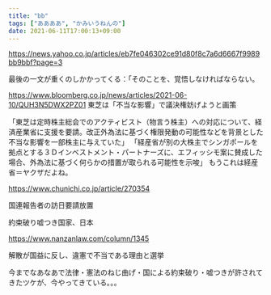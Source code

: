 ```yaml
---
title: "bb"
tags: ["ああああ", "かみいうねんの"]
date: 2021-06-11T17:00:13+09:00
---
```


https://news.yahoo.co.jp/articles/eb7fe046302ce91d80f8c7a6d6667f9989bb9bbf?page=3

最後の一文が重くのしかかってくる：「そのことを、覚悟しなければならない。

https://www.bloomberg.co.jp/news/articles/2021-06-10/QUH3N5DWX2PZ01
東芝は「不当な影響」で議決権妨げようと画策

「東芝は定時株主総会でのアクティビスト（物言う株主）への対応について、経済産業省に支援を要請。改正外為法に基づく権限発動の可能性などを背景とした不当な影響を一部株主に与えていた」
「経産省が別の大株主でシンガポールを拠点とする３Ｄインベストメント・パートナーズに、エフィッシモ案に賛成した場合、外為法に基づく何らかの措置が取られる可能性を示唆」
もうこれは経産省＝ヤクザだよね。

https://www.chunichi.co.jp/article/270354

国連報告者の訪日要請放置

約束破り嘘つき国家、日本

https://www.nanzanlaw.com/column/1345

解散が国益に反し、違憲で不当である理由と選挙

今までなあなあで法律・憲法のねじ曲げ・国による約束破り・嘘つきが許されてきたツケが、今やってきている。。。